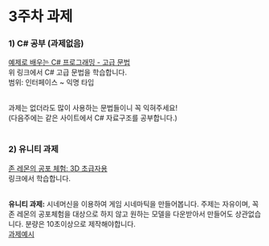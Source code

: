 # 3주차 과제
### 1) C# 공부 (과제없음)
<a href="http://www.csharpstudy.com/CSharp/CSharp-interface.aspx">
예제로 배우는 C# 프로그래밍 - 고급 문법</a><br>
위 링크에서 C# 고급 문법을 학습합니다.<br>
범위: 인터페이스 ~ 익명 타입<br><br>

과제는 없더라도 많이 사용하는 문법들이니 꼭 익혀주세요!<br>
(다음주에는 같은 사이트에서 C# 자료구조를 공부합니다.)
<br><br>

### 2) 유니티 과제
<a href="https://learn.unity.com/project/jon-remonyi-gongpo-ceheom-john-lemon-s-haunted-jaunt-3d-cogeubjayong">존 레몬의 공포 체험: 3D 초급자용</a><br>
 링크에서 학습합니다.<br>
<br>

<b>유니티 과제:</b> 시네머신을 이용하여 게임 시네마틱을 만들어봅니다. 주제는 자유이며, 꼭 존 레몬의 공포체험을 대상으로 하지 않고 원하는 모델을 다운받아서 만들어도 상관없습니다. 분량은 10초이상으로 제작해야합니다.<br>
<a href="https://drive.google.com/file/d/1BHV6ZIGfD2EwZGlJOfGT4WSMow5tRWf_/view?usp=sharing">과제예시</a>

